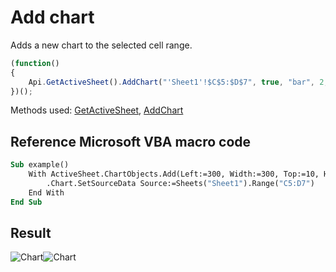 # Add chart

Adds a new chart to the selected cell range.

<!-- This code snippet is shown in the screenshot. -->

<!-- eslint-skip -->

``` ts
(function()
{
    Api.GetActiveSheet().AddChart("'Sheet1'!$C$5:$D$7", true, "bar", 2, 105 * 36000, 105 * 36000, 0, 0, 9, 0);
})();
```

Methods used: [GetActiveSheet](../../../../office-api/usage-api/spreadsheet-api/Api/Methods/GetActiveSheet.md), [AddChart](../../../../office-api/usage-api/spreadsheet-api/ApiWorksheet/Methods/AddChart.md)

## Reference Microsoft VBA macro code

``` vb
Sub example()
    With ActiveSheet.ChartObjects.Add(Left:=300, Width:=300, Top:=10, Height:=300)
        .Chart.SetSourceData Source:=Sheets("Sheet1").Range("C5:D7")
    End With
End Sub
```

## Result

![Chart](/assets/images/plugins/add-chart.png#gh-light-mode-only)![Chart](/assets/images/plugins/add-chart.dark.png#gh-dark-mode-only)
